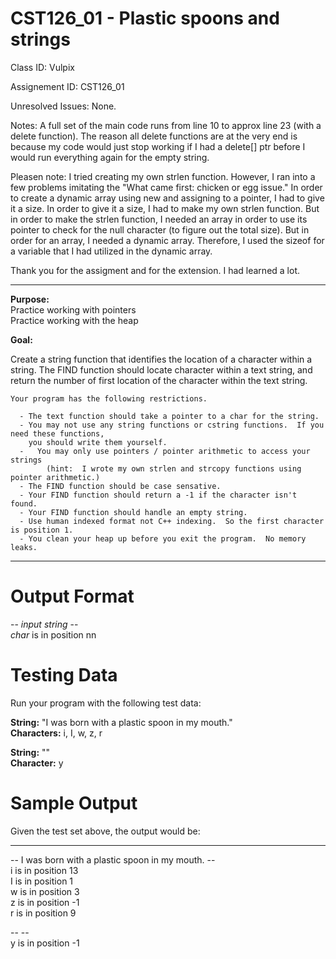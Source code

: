 # CST126_01 - Plastic spoons and strings

Class ID: Vulpix

Assignement ID: CST126_01

Unresolved Issues: None.

Notes: A full set of the main code runs from line 10 to approx line 23 (with a delete function). The reason all delete
functions are at the very end is because my code would just stop working if I had a delete[] ptr before I would run everything
again for the empty string.

Pleasen note: I tried creating my own strlen function. However, I ran into a few problems imitating the "What came first:
chicken or egg issue." In order to create a dynamic array using new and assigning to a pointer, I had to give it a size. In order
to give it a size, I had to make my own strlen function. But in order to make the strlen function, I needed an array in order
to use its pointer to check for the null character (to figure out the total size). But in order for an array, I needed a dynamic array.
Therefore, I used the sizeof for a variable that I had utilized in the dynamic array. 

Thank you for the assigment and for the extension. I had learned a lot.


---

**Purpose:**  
	Practice working with pointers  
	Practice working with the heap  

**Goal:**

  Create a string function that identifies the location of a character within a string.  The FIND function 
  should locate character within a text string, and return the number of first location of the character 
  within the text string.  
	
	Your program has the following restrictions.  

	  - The text function should take a pointer to a char for the string.  
	  - You may not use any string functions or cstring functions.  If you need these functions, 
	    you should write them yourself.  
	  -   You may only use pointers / pointer arithmetic to access your strings
			(hint:  I wrote my own strlen and strcopy functions using pointer arithmetic.)
	  - The FIND function should be case sensative.
	  - Your FIND function should return a -1 if the character isn't found.
	  - Your FIND function should handle an empty string. 
	  - Use human indexed format not C++ indexing.  So the first character is position 1.
	  - You clean your heap up before you exit the program.  No memory leaks.

---

Output Format  
=============

\-\- _input string_ \-\-    
_char_ is in position nn  

Testing Data  
=============
Run your program with the following test data:

**String:**  "I was born with a plastic spoon in my mouth."  
**Characters:**  i, I, w, z, r     

**String:**  ""  
**Character:** y  

Sample Output
=============

Given the test set above, the output would be:

-----

\-\- I was born with a plastic spoon in my mouth. \-\-  
i is in position 13  
I is in position 1  
w is in position 3  
z is in position -1  
r is in position 9  

\-\-  \-\-  
y is in position -1    
